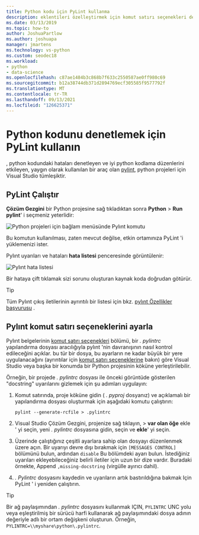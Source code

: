 ```yaml
---
title: Python kodu için PyLint kullanma
description: eklentileri özelleştirmek için komut satırı seçenekleri de dahil olmak üzere Python kodundaki sorunları denetlemek için Visual Studio pylint ' i çalıştırın.
ms.date: 03/13/2019
ms.topic: how-to
author: JoshuaPartlow
ms.author: joshuapa
manager: jmartens
ms.technology: vs-python
ms.custom: seodec18
ms.workload:
- python
- data-science
ms.openlocfilehash: c87ae1484b3c868b7f633c2550587ae0ff980c69
ms.sourcegitcommit: b12a38744db371d2894769ecf305585f9577792f
ms.translationtype: MT
ms.contentlocale: tr-TR
ms.lasthandoff: 09/13/2021
ms.locfileid: "126625371"
---
```

# <a name="use-pylint-to-check-python-code"></a>Python kodunu denetlemek için PyLint kullanın

, python kodundaki hataları denetleyen ve iyi python kodlama düzenlerini etkileyen, yaygın olarak kullanılan bir araç olan [pylint](https://www.pylint.org/), python projeleri için Visual Studio tümleşiktir.

## <a name="run-pylint"></a>PyLint Çalıştır

**Çözüm Gezgini** bir Python projesine sağ tıkladıktan sonra **Python**  >  **Run pylint**' i seçmeniz yeterlidir:

![Python projeleri için bağlam menüsünde Pylınt komutu](media/code-pylint-command.png)

Bu komutun kullanılması, zaten mevcut değilse, etkin ortamınıza PyLint 'i yüklemenizi ister.

Pylınt uyarıları ve hataları **hata listesi** penceresinde görüntülenir:

![Pylınt hata listesi](media/code-pylint-error-list.png)

Bir hataya çift tıklamak sizi sorunu oluşturan kaynak koda doğrudan götürür.

> [!Tip]
> Tüm Pylınt çıkış iletilerinin ayrıntılı bir listesi için bkz. [pylınt Özellikler başvurusu](https://pylint.readthedocs.io/en/latest/technical_reference/features.html) .

## <a name="set-pylint-command-line-options"></a>Pylınt komut satırı seçeneklerini ayarla

Pylınt belgelerinin [komut satırı seçenekleri](https://pylint.readthedocs.io/en/latest/user_guide/run.html#command-line-options) bölümü, bir *. pylintrc* yapılandırma dosyası aracılığıyla pylınt 'nin davranışının nasıl kontrol edileceğini açıklar. bu tür bir dosya, bu ayarların ne kadar büyük bir yere uygulanacağını (ayrıntılar için [komut satırı seçeneklerine](https://pylint.readthedocs.io/en/latest/user_guide/run.html#command-line-options) bakın) göre Visual Studio veya başka bir konumda bir Python projesinin köküne yerleştirilebilir.

Örneğin, bir projede *. pylintrc* dosyası ile önceki görüntüde gösterilen "docstring" uyarılarını gizlemek için şu adımları uygulayın:

1. Komut satırında, proje köküne gidin ( *. pyproj* dosyanız) ve açıklamalı bir yapılandırma dosyası oluşturmak için aşağıdaki komutu çalıştırın:

   ```command
   pylint --generate-rcfile > .pylintrc
   ```

1. Visual Studio Çözüm Gezgini, projenize sağ tıklayın,   >  **var olan öğe** ekle ' yi seçin, yeni *. pylintrc* dosyasına gidin, seçin ve **ekle**' yi seçin.

1. Üzerinde çalıştığınız çeşitli ayarlara sahip olan dosyayı düzenlenmek üzere açın. Bir uyarıyı devre dışı bırakmak için `[MESSAGES CONTROL]` bölümünü bulun, ardından `disable` Bu bölümdeki ayarı bulun. İstediğiniz uyarıları ekleyebileceğiniz belirli iletiler için uzun bir dize vardır. Buradaki örnekte, Append `,missing-docstring` (virgülle ayırıcı dahil).

1. *. Pylintrc* dosyasını kaydedin ve uyarıların artık bastırıldığına bakmak Için PyLint ' i yeniden çalıştırın.

> [!Tip]
> Bir ağ paylaşımından *. pylintrc* dosyasını kullanmak IÇIN, `PYLINTRC` UNC yolu veya eşleştirilmiş bir sürücü harfi kullanarak ağ paylaşımındaki dosya adının değeriyle adlı bir ortam değişkeni oluşturun. Örneğin, `PYLINTRC=\\myshare\python\.pylintrc`.
